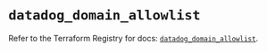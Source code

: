 # `datadog_domain_allowlist`

Refer to the Terraform Registry for docs: [`datadog_domain_allowlist`](https://registry.terraform.io/providers/datadog/datadog/3.60.1/docs/resources/domain_allowlist).
